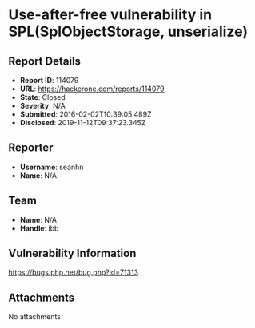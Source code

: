 # Use-after-free vulnerability in SPL(SplObjectStorage, unserialize)

## Report Details
- **Report ID**: 114079
- **URL**: https://hackerone.com/reports/114079
- **State**: Closed
- **Severity**: N/A
- **Submitted**: 2016-02-02T10:39:05.489Z
- **Disclosed**: 2019-11-12T09:37:23.345Z

## Reporter
- **Username**: seanhn
- **Name**: N/A

## Team
- **Name**: N/A
- **Handle**: ibb

## Vulnerability Information
https://bugs.php.net/bug.php?id=71313

## Attachments
No attachments
